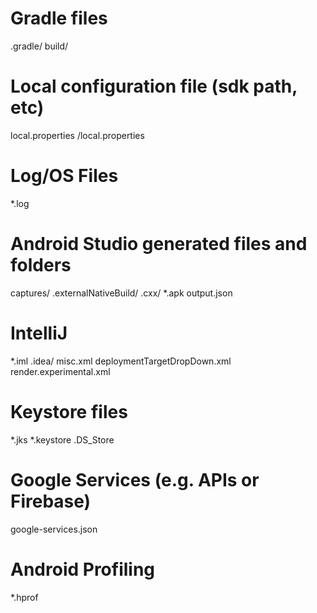 # Gradle files
.gradle/
build/

# Local configuration file (sdk path, etc)
local.properties
/local.properties

# Log/OS Files
*.log

# Android Studio generated files and folders
captures/
.externalNativeBuild/
.cxx/
*.apk
output.json

# IntelliJ
*.iml
.idea/
misc.xml
deploymentTargetDropDown.xml
render.experimental.xml

# Keystore files
*.jks
*.keystore
.DS_Store

# Google Services (e.g. APIs or Firebase)
google-services.json

# Android Profiling
*.hprof
